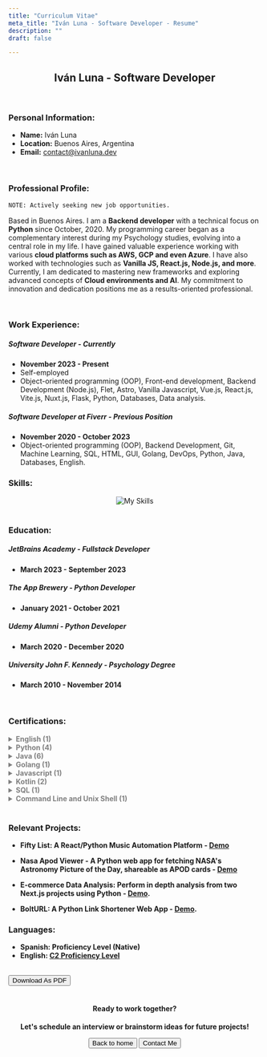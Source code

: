 ```yaml
---
title: "Curriculum Vitae"
meta_title: "Iván Luna - Software Developer - Resume"
description: ""
draft: false

---
```

<div style="text-align: center;">
  <h2>Iván Luna - Software Developer</h2>
</div>
<br>

### Personal Information:
- **Name:** Iván Luna
- **Location:** Buenos Aires, Argentina
- **Email:** [contact@ivanluna.dev](mailto:contact@ivanluna.dev)

<br>

### Professional Profile:
  ```bash
NOTE: Actively seeking new job opportunities.
```
Based in Buenos Aires. I am a **Backend developer** with a technical focus on **Python** since October, 2020. My programming career began as a complementary interest during my Psychology studies, evolving into a central role in my life. I have gained valuable experience working with various **cloud platforms such as AWS, GCP and even Azure**. I have also worked with technologies such as **Vanilla JS, React.js, Node.js, and more**. Currently, I am dedicated to mastering new frameworks and exploring advanced concepts of **Cloud environments and AI**. My commitment to innovation and dedication positions me as a results-oriented professional.

<br>

### Work Experience:

##### Software Developer - Currently
- **November 2023 - Present**
- Self-employed
- Object-oriented programming (OOP), Front-end development, Backend Development (Node.js), Flet, Astro, Vanilla Javascript, Vue.js, React.js, Vite.js, Nuxt.js, Flask, Python, Databases, Data analysis.

##### Software Developer at Fiverr - Previous Position
- **November 2020 - October 2023**
- Object-oriented programming (OOP), Backend Development, Git, Machine Learning, SQL, HTML, GUI, Golang, DevOps, Python, Java, Databases, English.

### Skills:

<div align="center">  

  <img src="https://skillicons.dev/icons?i=python,flask,django,nodejs,react,astro,vue,mysql,postgres,gcp,azure,vercel,netlify,git,html,js,css,docker&perline=6" alt="My Skills">

</div>

<br>

### Education:

##### JetBrains Academy - Fullstack Developer
- **March 2023 - September 2023**

##### The App Brewery - Python Developer
- **January 2021 - October 2021**

##### Udemy Alumni - Python Developer
- **March 2020 - December 2020**

##### University John F. Kennedy - Psychology Degree
- **March 2010 - November 2014**

<br>

### Certifications:
<b>
<details>
  <summary style="color: grey;">English (1)</summary>

- C2 Proficient:  
  - Issued by: EF International Language Centers  
  - Date of Issue: September 2023  
  - [Credential](https://www.efset.org/cert/d4vAsK)
</details>

<details>
  <summary style="color: grey;">Python (4)</summary>

- Python Core:
  - Issued by: JetBrains Academy  
  - Date of Issue: August 2023  
  - [Credential](https://hyperskill.org/certificates/51e65420-93f0-40b6-a65c-f7907d22b6af.pdf)

- SQL With Python:  
  - Issued by: Hyperskill  
  - Date of Issue: August 2023  
  - [Credential](https://hyperskill.org/certificates/fc57ab6c-889d-40ae-957e-3f74c3338ba2.pdf)

- Introduction To Data Science:  
  - Issued by: Hyperskill  
  - Date of Issue: July 2023  
  - [Credential](https://hyperskill.org/certificates/eab039fb-ab39-40ef-8bdf-272705c1d35d.pdf)

- Introduction To Python  
  - Issued by: Hyperskill  
  - Date of Issue: July 2023  
  - [Credential](https://hyperskill.org/certificates/99da3922-3555-4b3a-b111-70a02e279d6f.pdf)
</details>

<details>
  <summary style="color: grey;">Java (6)</summary>

- Spring Security for Java Backend Developers  
  - Issued by: JetBrains Academy  
  - Date of Issue: September 2023  
  - [Credential](https://hyperskill.org/certificates/ff20f638-acd5-4f75-8659-c7e21a08735a.pdf) 

- Java Backend Developer  
  - Issued by: JetBrains Academy  
  - Date of Issue: September 2023  
  - [Credential](https://hyperskill.org/certificates/d430b05a-41d5-4371-9623-adf9206fa496.pdf)  

- Java Core  
  - Issued by: JetBrains Academy  
  - Date of Issue: September 2023  
  - [Credential](https://hyperskill.org/certificates/5224398c-7dbc-4553-8447-0aced982ead1.pdf)  

- Java Desktop Application Developer  
  - Issued by: JetBrains Academy  
  - Date of Issue: September 2023  
  - [Credential](https://hyperskill.org/certificates/22b5284d-5d34-4fc3-858f-b46a0a1738d9.pdf)

- Java Developer  
  - Issued by: JetBrains Academy  
  - Date of Issue: September 2023  
  - [Credential](https://hyperskill.org/certificates/577ca8b9-bd43-4fea-8983-ae6b3b4823d4.pdf) 

- Introduction To Java  
  - Issued by: Hyperskill  
  - Date of Issue: July 2023  
  - [Credential](https://hyperskill.org/certificates/7aa60db2-49fe-4e51-afa9-9556530f856c.pdf) 
</details>

<details>
  <summary style="color: grey;">Golang (1)</summary>

- Introduction To Golang  
  - Issued by: JetBrains Academy  
  - Date of Issue: August 2023  
  - [Credential](https://hyperskill.org/certificates/0b905758-d367-4ea9-9b57-d0f91f0606bf.pdf)
</details>

<details>
  <summary style="color: grey;">Javascript (1)</summary>

- Introduction To Javascript  
  - Issued by: Hyperskill  
  - Date of Issue: July 2023  
  - [Credential](https://hyperskill.org/certificates/516dcb3e-e609-4c41-810a-2ed550794c82.pdf)
</details>

<details>
  <summary style="color: grey;">Kotlin (2)</summary>

- Kotlin Core  
  - Issued by: JetBrains Academy  
  - Date of Issue: September 2023  
  - [Credential](https://hyperskill.org/certificates/fee931c2-b7ba-4d78-a0ba-eea5f17e1568.pdf)

- Kotlin Developer  
  - Issued by: JetBrains Academy  
  - Date of Issue: September 2023  
  - [Credential](https://hyperskill.org/certificates/0792f898-83d9-465c-a7ce-eb5df2736d15.pdf)  
</details>

<details>
  <summary style="color: grey;">SQL (1)</summary>

- Introduction to SQL  
  - Issued by: Hyperskill  
  - Date of Issue: July 2023  
  - [Credential](https://hyperskill.org/certificates/466808f5-58d6-4fa9-b73a-00b3e2d2d898.pdfjects)
</details>

<details>
  <summary style="color: grey;">Command Line and Unix Shell (1)</summary>

- Command Line and Unix Shell  
  - Issued by: Hyperskill  
  - Date of Issue: August 2023  
  - [Credential](https://hyperskill.org/certificates/5d7dc626-255c-46d3-afc6-288aedf371e6.pdf)
</details>
<b>

<br>

### Relevant Projects:

- Fifty List: A React/Python Music Automation Platform - [Demo](https://ivanluna.dev/projects/post-reactpython-fiftylist)

- Nasa Apod Viewer - A Python web app for fetching NASA's Astronomy Picture of the Day, shareable as APOD cards - [Demo](https://ivanluna.dev/projects/post-nasa-apod-viewer/)

- E-commerce Data Analysis: Perform in depth analysis from two Next.js projects using Python - [Demo](https://ivanluna.dev/projects/post-python-ecommerce).

- BoltURL: A Python Link Shortener Web App - [Demo](https://ivanluna.dev/projects/post-python-bolturl).

### Languages:
- Spanish: Proficiency Level (Native)
- English: [C2 Proficiency Level](https://www.efset.org/cert/d4vAsK)

<br>
<div class="flex justify-center">
  <button class="btn btn-primary" onclick="downloadPDF('/pdf/ivan-luna-software-developer-resume-eng.pdf', 'ivan-luna-resume.pdf');">Download As PDF</button>
</div>

<script>
function downloadPDF(pdfPath, fileName) {
  var link = document.createElement('a');
  link.href = pdfPath;
  link.download = fileName;
  document.body.appendChild(link);
  link.click();
  document.body.removeChild(link);
}
</script>

<div style="text-align: center;">
  <br>
  <h4>Ready to work together?</h4>
  <p>Let's schedule an interview or brainstorm ideas for future projects!</p>
    <div class="flex justify-between">
        <button class="btn btn-primary" onclick="window.location.href='/';">Back to home</button>
        <button class="btn btn-primary" onclick="window.location.href='/contact';">Contact Me</button>
    </div>
</div>
